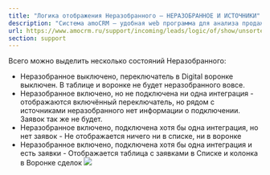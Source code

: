 ```yaml
---
title: "Логика отображения Неразобранного — НЕРАЗОБРАННОЕ И ИСТОЧНИКИ"
description: "Система amoCRM – удобная web программа для анализа продаж, доступная в режиме online из любой точки мира! Подробности узнавайте по указанным на сайте телефонам в Москве."
url: https://www.amocrm.ru/support/incoming/leads/logic/of/show/unsorted
section: support
---
```


Всего можно
выделить несколько
состояний
Неразобранного:

- Неразобранное
  выключено,
  переключатель в Digital воронке выключен. В таблице
  и воронке не будет
  неразобранного
  вовсе.
- Неразобранное
  включено, но не
  подключена ни одна
  интеграция -
  отображаются
  включённый
  переключатель, но
  рядом с источниками
  неразобранного нет
  информации о
  подключении. Заявок
  так же не
  будет.
- Неразобранное
  включено, подключена
  хотя бы одна
  интеграция, но нет
  заявок - Не
  отображается ничего
  ни в списке, ни в
  воронке
- Неразобранное
  включено, подключена
  хотя бы одна
  интеграция и есть
  заявки -
  Отображается таблица
  с заявками в Списке
  и колонка в Воронке
  сделок
![](/uploads/2019/06/logic_unsorted_1.png)